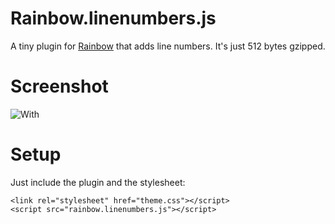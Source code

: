 # Rainbow.linenumbers.js

A tiny plugin for [Rainbow](https://github.com/ccampbell/rainbow) that adds line numbers. It's just 512 bytes gzipped.

# Screenshot

![With](https://raw.github.com/Blender3D/rainbow.linenumbers.js/master/screenshot.png)

# Setup

Just include the plugin and the stylesheet:

    <link rel="stylesheet" href="theme.css"></script>
    <script src="rainbow.linenumbers.js"></script>
